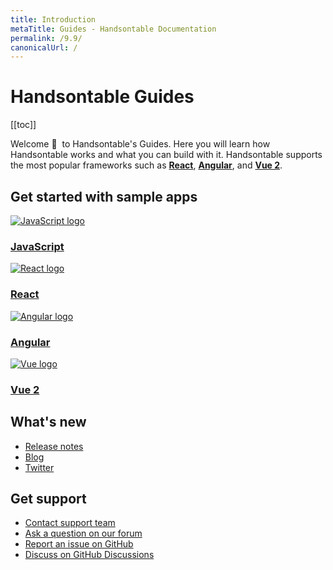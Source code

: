 ```yaml
---
title: Introduction
metaTitle: Guides - Handsontable Documentation
permalink: /9.9/
canonicalUrl: /
---
```


# Handsontable Guides

[[toc]]

Welcome 👋&nbsp; to Handsontable's Guides. Here you will learn how Handsontable works and what you can build with it. Handsontable supports the most popular frameworks such as **[React](@/guides/integrate-with-react/react-simple-example.md)**, **[Angular](@/guides/integrate-with-angular/angular-simple-example.md)**, and **[Vue 2](@/guides/integrate-with-vue/vue-simple-example.md)**.

## Get started with sample apps

<div class="row-items-container">
    <a href="/docs/9.9/hello-world" class="row-item">
     <img class="integration-framework-logo" src="/docs/9.9/img/pages/introduction/javascript.svg" alt="JavaScript logo" />
     <h3>JavaScript</h3>
    </a>

   <a href="/docs/9.9/react-simple-example" class="row-item">
   <img class="integration-framework-logo" src="/docs/9.9/img/pages/introduction/react.svg" alt="React logo" />
    <h3>React</h3>
   </a>

   <a href="/docs/9.9/angular-simple-example" class="row-item">
    <img class="integration-framework-logo" src="/docs/9.9/img/pages/introduction/angular.svg" alt="Angular logo" />
    <h3>Angular</h3>
   </a>

   <a href="/docs/9.9/vue-simple-example" class="row-item">
    <img class="integration-framework-logo" src="/docs/9.9/img/pages/introduction/vue.svg" alt="Vue logo" />
    <h3>Vue 2</h3>
   </a>
</div>

## What's new

- [Release notes](@/guides/upgrade-and-migration/release-notes.md)
- [Blog](https://handsontable.com/blog)
- [Twitter](https://twitter.com/handsontable)

## Get support

- [Contact support team](https://handsontable.com/contact?category=technical_support)
- [Ask a question on our forum](https://forum.handsontable.com)
- [Report an issue on GitHub](https://github.com/handsontable/handsontable/issues)
- [Discuss on GitHub Discussions](https://github.com/handsontable/handsontable/discussions)
